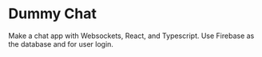 # Dummy Chat
Make a chat app with Websockets, React, and Typescript. Use Firebase as the database and for user login.